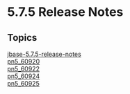 # 5.7.5 Release Notes

<PageHeader />

## Topics

[jbase-5.7.5-release-notes](./jbase-5.7.5-release-notes)  
[pn5_60920](./pn5_60920)  
[pn5_60922](./pn5_60922)  
[pn5_60924](./pn5_60924)  
[pn5_60925](./pn5_60925)  


  
<PageFooter />
